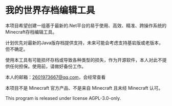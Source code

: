 # 我的世界存档编辑工具


本项目希望创建一组基于最新的.Net平台的易于使用、高效、精准、跨操作系统的Minecraft存档编辑工具。

计划优先对最新的Java版存档提供支持，未来可能会考虑支持基岩版或老版本，但不确定。

使用本工具有可能损坏存档或导致各种类型的损失，作为开源软件，本人对此不提供任何担保。使用前，请做好备份工作。

本人的邮箱：2601973667@qq.com，会经常查看

本项目不是 Minecraft 官方产品、不是来自 Minecraft 且未经 Minecraft 认可。

This program is released under license AGPL-3.0-only.

